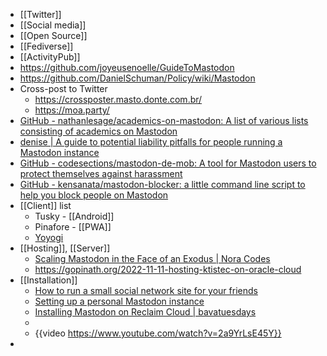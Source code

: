 - [[Twitter]]
- [[Social media]]
- [[Open Source]]
- [[Fediverse]]
- [[ActivityPub]]
- https://github.com/joyeusenoelle/GuideToMastodon
- https://github.com/DanielSchuman/Policy/wiki/Mastodon
- Cross-post to Twitter
	- https://crossposter.masto.donte.com.br/
	- https://moa.party/
- [GitHub - nathanlesage/academics-on-mastodon: A list of various lists consisting of academics on Mastodon](https://github.com/nathanlesage/academics-on-mastodon)
- [denise | A guide to potential liability pitfalls for people running a Mastodon instance](https://denise.dreamwidth.org/91757.html)
- [GitHub - codesections/mastodon-de-mob: A tool for Mastodon users to protect themselves against harassment](https://github.com/codesections/mastodon-de-mob)
- [GitHub - kensanata/mastodon-blocker: a little command line script to help you block people on Mastodon](https://github.com/kensanata/mastodon-blocker)
- [[Client]] list
	- Tusky - [[Android]]
	- Pinafore - [[PWA]]
	- [Yoyogi](https://fasiha.github.io/yoyogi/)
- [[Hosting]], [[Server]]
	- [Scaling Mastodon in the Face of an Exodus | Nora Codes](https://nora.codes/post/scaling-mastodon-in-the-face-of-an-exodus/)
	- https://gopinath.org/2022-11-11-hosting-ktistec-on-oracle-cloud
- [[Installation]]
	- [How to run a small social network site for your friends](https://runyourown.social/)
	- [Setting up a personal Mastodon instance](https://vitobotta.com/2022/11/07/setting-up-a-personal-mastodon-instance/)
	- [Installing Mastodon on Reclaim Cloud | bavatuesdays](https://bavatuesdays.com/installing-mastodon-on-reclaim-cloud/)
	-
	- {{video https://www.youtube.com/watch?v=2a9YrLsE45Y}}
-